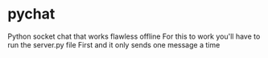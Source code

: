 # pychat
Python socket chat that works flawless offline
For this to work you'll have to run the server.py file
First and it only sends one message a time
